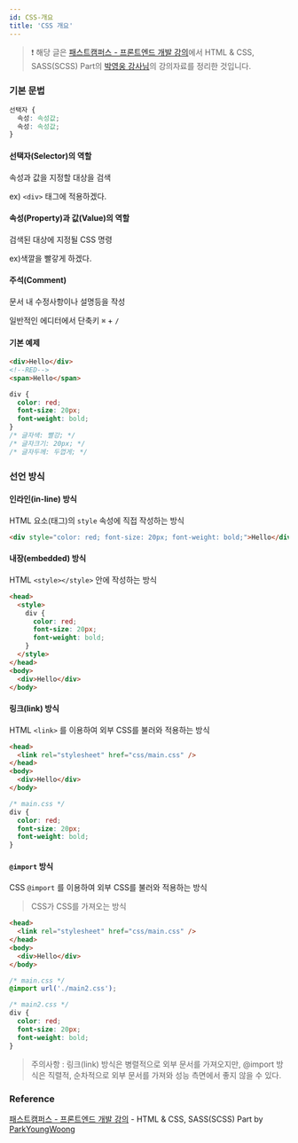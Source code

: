 ```yaml
---
id: CSS-개요
title: 'CSS 개요'
---
```


> ❗️ 해당 글은 [패스트캠퍼스 - 프론트엔드 개발 강의](https://www.fastcampus.co.kr/dev_online_react/)에서 HTML & CSS, SASS(SCSS) Part의 [박영웅 강사님](https://github.com/ParkYoungWoong)의 강의자료를 정리한 것입니다.

### 기본 문법

```css
선택자 {
  속성: 속성값;
  속성: 속성값;
}
```

#### 선택자(Selector)의 역할

속성과 값을 지정할 대상을 검색

ex) `<div>` 태그에 적용하겠다.

#### 속성(Property)과 값(Value)의 역할

검색된 대상에 지정될 CSS 명령

ex)색깔을 빨갛게 하겠다.

#### 주석(Comment)

문서 내 수정사항이나 설명등을 작성

일반적인 에디터에서 단축키 `⌘` + `/`

#### 기본 예제

```html
<div>Hello</div>
<!--RED-->
<span>Hello</span>
```

```css
div {
  color: red;
  font-size: 20px;
  font-weight: bold;
}
/* 글자색: 빨강; */
/* 글자크기: 20px; */
/* 글자두께: 두껍게; */
```

### 선언 방식

#### 인라인(in-line) 방식

HTML 요소(태그)의 `style` 속성에 직접 작성하는 방식

```html
<div style="color: red; font-size: 20px; font-weight: bold;">Hello</div>
```

#### 내장(embedded) 방식

HTML `<style></style>` 안에 작성하는 방식

```html
<head>
  <style>
    div {
      color: red;
      font-size: 20px;
      font-weight: bold;
    }
  </style>
</head>
<body>
  <div>Hello</div>
</body>
```

#### 링크(link) 방식

HTML `<link>` 를 이용하여 외부 CSS를 불러와 적용하는 방식

```html
<head>
  <link rel="stylesheet" href="css/main.css" />
</head>
<body>
  <div>Hello</div>
</body>
```

```css
/* main.css */
div {
  color: red;
  font-size: 20px;
  font-weight: bold;
}
```

#### `@import` 방식

CSS `@import` 를 이용하여 외부 CSS를 불러와 적용하는 방식

> CSS가 CSS를 가져오는 방식

```html
<head>
  <link rel="stylesheet" href="css/main.css" />
</head>
<body>
  <div>Hello</div>
</body>
```

```css
/* main.css */
@import url('./main2.css');
```

```css
/* main2.css */
div {
  color: red;
  font-size: 20px;
  font-weight: bold;
}
```

> 주의사항 : 링크(link) 방식은 병렬적으로 외부 문서를 가져오지만, @import 방식은 직렬적, 순차적으로 외부 문서를 가져와 성능 측면에서 좋지 않을 수 있다.

### Reference

[패스트캠퍼스 - 프론트엔드 개발 강의](https://www.fastcampus.co.kr/dev_online_react/) - HTML & CSS, SASS(SCSS) Part by [ParkYoungWoong](https://github.com/ParkYoungWoong)
